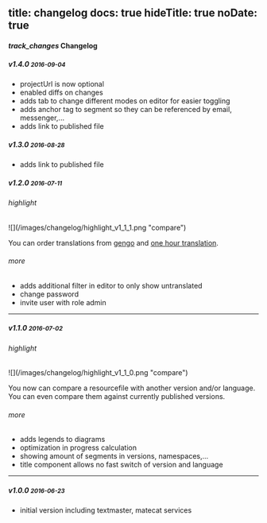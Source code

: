 title: changelog
docs: true
hideTitle: true
noDate: true
---

<h4 class="headline"><i class="material-icons" translated>track_changes</i> Changelog</h4>

<h5>v1.4.0 <small>2016-09-04</small></h5>

- projectUrl is now optional
- enabled diffs on changes
- adds tab to change different modes on editor for easier toggling
- adds anchor tag to segment so they can be referenced by email, messenger,...
- adds link to published file

<h5>v1.3.0 <small>2016-08-28</small></h5>

- adds link to published file

<h5>v1.2.0 <small>2016-07-11</small></h5>

<h6>highlight</h6>

<div class="img-60">
![](/images/changelog/highlight_v1_1_1.png "compare")
</div>

You can order translations from [gengo](http://gengo.com) and [one hour translation](onehourtranslation.com).

<h6>more</h6>

- adds additional filter in editor to only show untranslated
- change password
- invite user with role admin

---------


<h5>v1.1.0 <small>2016-07-02</small></h5>

<h6>highlight</h6>

<div class="img-60">
![](/images/changelog/highlight_v1_1_0.png "compare")
</div>

You now can compare a resourcefile with another version and/or language. You can even compare them against currently published versions.

<h6>more</h6>

- adds legends to diagrams
- optimization in progress calculation
- showing amount of segments in versions, namespaces,...
- title component allows no fast switch of version and language

---------

<h5>v1.0.0 <small>2016-06-23</small></h5>

- initial version including textmaster, matecat services
